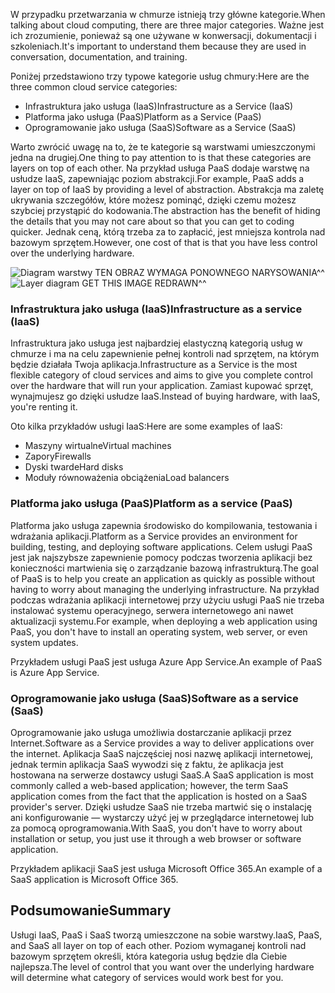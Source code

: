 <span data-ttu-id="c07a4-101">W przypadku przetwarzania w chmurze istnieją trzy główne kategorie.</span><span class="sxs-lookup"><span data-stu-id="c07a4-101">When talking about cloud computing, there are three major categories.</span></span> <span data-ttu-id="c07a4-102">Ważne jest ich zrozumienie, ponieważ są one używane w konwersacji, dokumentacji i szkoleniach.</span><span class="sxs-lookup"><span data-stu-id="c07a4-102">It's important to understand them because they are used in conversation, documentation, and training.</span></span>

<span data-ttu-id="c07a4-103">Poniżej przedstawiono trzy typowe kategorie usług chmury:</span><span class="sxs-lookup"><span data-stu-id="c07a4-103">Here are the three common cloud service categories:</span></span>

- <span data-ttu-id="c07a4-104">Infrastruktura jako usługa (IaaS)</span><span class="sxs-lookup"><span data-stu-id="c07a4-104">Infrastructure as a Service (IaaS)</span></span>
- <span data-ttu-id="c07a4-105">Platforma jako usługa (PaaS)</span><span class="sxs-lookup"><span data-stu-id="c07a4-105">Platform as a Service (PaaS)</span></span>
- <span data-ttu-id="c07a4-106">Oprogramowanie jako usługa (SaaS)</span><span class="sxs-lookup"><span data-stu-id="c07a4-106">Software as a Service (SaaS)</span></span>

<span data-ttu-id="c07a4-107">Warto zwrócić uwagę na to, że te kategorie są warstwami umieszczonymi jedna na drugiej.</span><span class="sxs-lookup"><span data-stu-id="c07a4-107">One thing to pay attention to is that these categories are layers on top of each other.</span></span> <span data-ttu-id="c07a4-108">Na przykład usługa PaaS dodaje warstwę na usłudze IaaS, zapewniając poziom abstrakcji.</span><span class="sxs-lookup"><span data-stu-id="c07a4-108">For example, PaaS adds a layer on top of IaaS by providing a level of abstraction.</span></span> <span data-ttu-id="c07a4-109">Abstrakcja ma zaletę ukrywania szczegółów, które możesz pominąć, dzięki czemu możesz szybciej przystąpić do kodowania.</span><span class="sxs-lookup"><span data-stu-id="c07a4-109">The abstraction has the benefit of hiding the details that you may not care about so that you can get to coding quicker.</span></span> <span data-ttu-id="c07a4-110">Jednak ceną, którą trzeba za to zapłacić, jest mniejsza kontrola nad bazowym sprzętem.</span><span class="sxs-lookup"><span data-stu-id="c07a4-110">However, one cost of that is that you have less control over the underlying hardware.</span></span>

<span data-ttu-id="c07a4-111">![Diagram warstwy](../media-drafts/5-layer-diagram.jpg) TEN OBRAZ WYMAGA PONOWNEGO NARYSOWANIA^^</span><span class="sxs-lookup"><span data-stu-id="c07a4-111">![Layer diagram](../media-drafts/5-layer-diagram.jpg) GET THIS IMAGE REDRAWN^^</span></span>

### <a name="infrastructure-as-a-service-iaas"></a><span data-ttu-id="c07a4-112">Infrastruktura jako usługa (IaaS)</span><span class="sxs-lookup"><span data-stu-id="c07a4-112">Infrastructure as a service (IaaS)</span></span>

<span data-ttu-id="c07a4-113">Infrastruktura jako usługa jest najbardziej elastyczną kategorią usług w chmurze i ma na celu zapewnienie pełnej kontroli nad sprzętem, na którym będzie działała Twoja aplikacja.</span><span class="sxs-lookup"><span data-stu-id="c07a4-113">Infrastructure as a Service is the most flexible category of cloud services and aims to give you complete control over the hardware that will run your application.</span></span> <span data-ttu-id="c07a4-114">Zamiast kupować sprzęt, wynajmujesz go dzięki usłudze IaaS.</span><span class="sxs-lookup"><span data-stu-id="c07a4-114">Instead of buying hardware, with IaaS, you're renting it.</span></span>

<span data-ttu-id="c07a4-115">Oto kilka przykładów usługi IaaS:</span><span class="sxs-lookup"><span data-stu-id="c07a4-115">Here are some examples of IaaS:</span></span>

- <span data-ttu-id="c07a4-116">Maszyny wirtualne</span><span class="sxs-lookup"><span data-stu-id="c07a4-116">Virtual machines</span></span>
- <span data-ttu-id="c07a4-117">Zapory</span><span class="sxs-lookup"><span data-stu-id="c07a4-117">Firewalls</span></span>
- <span data-ttu-id="c07a4-118">Dyski twarde</span><span class="sxs-lookup"><span data-stu-id="c07a4-118">Hard disks</span></span>
- <span data-ttu-id="c07a4-119">Moduły równoważenia obciążenia</span><span class="sxs-lookup"><span data-stu-id="c07a4-119">Load balancers</span></span>

### <a name="platform-as-a-service-paas"></a><span data-ttu-id="c07a4-120">Platforma jako usługa (PaaS)</span><span class="sxs-lookup"><span data-stu-id="c07a4-120">Platform as a service (PaaS)</span></span>

<span data-ttu-id="c07a4-121">Platforma jako usługa zapewnia środowisko do kompilowania, testowania i wdrażania aplikacji.</span><span class="sxs-lookup"><span data-stu-id="c07a4-121">Platform as a Service provides an environment for building, testing, and deploying software applications.</span></span> <span data-ttu-id="c07a4-122">Celem usługi PaaS jest jak najszybsze zapewnienie pomocy podczas tworzenia aplikacji bez konieczności martwienia się o zarządzanie bazową infrastrukturą.</span><span class="sxs-lookup"><span data-stu-id="c07a4-122">The goal of PaaS is to help you create an application as quickly as possible without having to worry about managing the underlying infrastructure.</span></span> <span data-ttu-id="c07a4-123">Na przykład podczas wdrażania aplikacji internetowej przy użyciu usługi PaaS nie trzeba instalować systemu operacyjnego, serwera internetowego ani nawet aktualizacji systemu.</span><span class="sxs-lookup"><span data-stu-id="c07a4-123">For example, when deploying a web application using PaaS, you don't have to install an operating system, web server, or even system updates.</span></span> 

<span data-ttu-id="c07a4-124">Przykładem usługi PaaS jest usługa Azure App Service.</span><span class="sxs-lookup"><span data-stu-id="c07a4-124">An example of PaaS is Azure App Service.</span></span>

### <a name="software-as-a-service-saas"></a><span data-ttu-id="c07a4-125">Oprogramowanie jako usługa (SaaS)</span><span class="sxs-lookup"><span data-stu-id="c07a4-125">Software as a service (SaaS)</span></span>

<span data-ttu-id="c07a4-126">Oprogramowanie jako usługa umożliwia dostarczanie aplikacji przez Internet.</span><span class="sxs-lookup"><span data-stu-id="c07a4-126">Software as a Service provides a way to deliver applications over the internet.</span></span> <span data-ttu-id="c07a4-127">Aplikacja SaaS najczęściej nosi nazwę aplikacji internetowej, jednak termin aplikacja SaaS wywodzi się z faktu, że aplikacja jest hostowana na serwerze dostawcy usługi SaaS.</span><span class="sxs-lookup"><span data-stu-id="c07a4-127">A SaaS application is most commonly called a web-based application; however, the term SaaS application comes from the fact that the application is hosted on a SaaS provider's server.</span></span> <span data-ttu-id="c07a4-128">Dzięki usłudze SaaS nie trzeba martwić się o instalację ani konfigurowanie — wystarczy użyć jej w przeglądarce internetowej lub za pomocą oprogramowania.</span><span class="sxs-lookup"><span data-stu-id="c07a4-128">With SaaS, you don't have to worry about installation or setup, you just use it through a web browser or software application.</span></span> 

<span data-ttu-id="c07a4-129">Przykładem aplikacji SaaS jest usługa Microsoft Office 365.</span><span class="sxs-lookup"><span data-stu-id="c07a4-129">An example of a SaaS application is Microsoft Office 365.</span></span>

## <a name="summary"></a><span data-ttu-id="c07a4-130">Podsumowanie</span><span class="sxs-lookup"><span data-stu-id="c07a4-130">Summary</span></span>

<span data-ttu-id="c07a4-131">Usługi IaaS, PaaS i SaaS tworzą umieszczone na sobie warstwy.</span><span class="sxs-lookup"><span data-stu-id="c07a4-131">IaaS, PaaS, and SaaS all layer on top of each other.</span></span> <span data-ttu-id="c07a4-132">Poziom wymaganej kontroli nad bazowym sprzętem określi, która kategoria usług będzie dla Ciebie najlepsza.</span><span class="sxs-lookup"><span data-stu-id="c07a4-132">The level of control that you want over the underlying hardware will determine what category of services would work best for you.</span></span>
